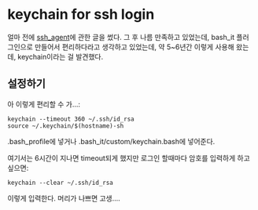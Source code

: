 # keychain for ssh login

얼마 전에 [ssh_agent](/articles/2011/1318481700.html)에 관한 글을 썼다. 그 후 나름 만족하고 있었는데, bash_it 플러그인으로 만들어서 편리하다라고 생각하고 있었는데, 약 5~6년간 이렇게 사용해 왔는데, keychain이라는 걸 발견했다.

## 설정하기

아 이렇게 편리할 수 가...:

    keychain --timeout 360 ~/.ssh/id_rsa
    source ~/.keychain/$(hostname)-sh

.bash_profile에 넣거나 .bash_it/custom/keychain.bash에 넣어준다.

여기서는 6시간이 지나면 timeout되게 했지만 로그인 할때마다 암호를 입력하게 하고 싶으면:

    keychain --clear ~/.ssh/id_rsa

이렇게 입력한다. 머리가 나쁘면 고생....
